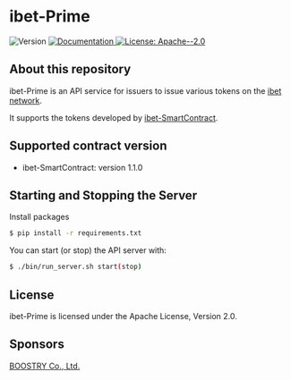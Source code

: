 # ibet-Prime

<p>
  <img alt="Version" src="https://img.shields.io/badge/version-0.1-blue.svg?cacheSeconds=2592000" />
  <a href="https:/doc.com" target="_blank">
    <img alt="Documentation" src="https://img.shields.io/badge/documentation-yes-brightgreen.svg" />
  </a>
  <a href="#" target="_blank">
    <img alt="License: Apache--2.0" src="https://img.shields.io/badge/License-Apache--2.0-yellow.svg" />
  </a>
</p>


## About this repository

ibet-Prime is an API service for issuers to issue various tokens on the [ibet network](https://github.com/BoostryJP/ibet-Network).

It supports the tokens developed by [ibet-SmartContract](https://github.com/BoostryJP/ibet-SmartContract).


## Supported contract version

* ibet-SmartContract: version 1.1.0


## Starting and Stopping the Server
Install packages
```bash
$ pip install -r requirements.txt
```

You can start (or stop) the API server with:
```bash
$ ./bin/run_server.sh start(stop)
```

## License

ibet-Prime is licensed under the Apache License, Version 2.0.

## Sponsors

[BOOSTRY Co., Ltd.](https://boostry.co.jp/)
